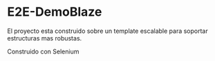 # E2E-DemoBlaze
El proyecto esta construido sobre un template escalable para soportar estructuras mas robustas.

Construido con Selenium
